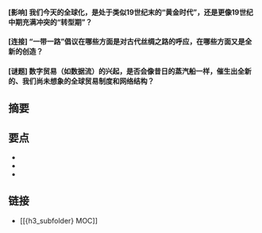 #### [影响] 我们今天的全球化，是处于类似19世纪末的“黄金时代”，还是更像19世纪中期充满冲突的“转型期”？


#### [连接] “一带一路”倡议在哪些方面是对古代丝绸之路的呼应，在哪些方面又是全新的创造？


#### [谜题] 数字贸易（如数据流）的兴起，是否会像昔日的蒸汽船一样，催生出全新的、我们尚未想象的全球贸易制度和网络结构？


## 摘要


## 要点

- 
- 
- 

## 链接

- [[{h3_subfolder} MOC]]
